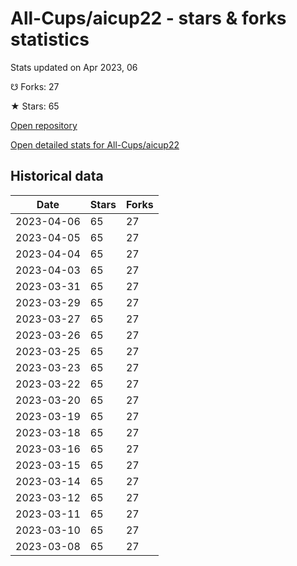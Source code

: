 # All-Cups/aicup22 - stars & forks statistics

Stats updated on Apr 2023, 06

☋ Forks: 27

★ Stars: 65

[Open repository](https://github.com/All-Cups/aicup22)

[Open detailed stats for All-Cups/aicup22](https://reviewgithub.com/rep/All-Cups/aicup22)

## Historical data
| Date | Stars | Forks |
|------|-------|-------|
| 2023-04-06 | 65 | 27 | 
| 2023-04-05 | 65 | 27 | 
| 2023-04-04 | 65 | 27 | 
| 2023-04-03 | 65 | 27 | 
| 2023-03-31 | 65 | 27 | 
| 2023-03-29 | 65 | 27 | 
| 2023-03-27 | 65 | 27 | 
| 2023-03-26 | 65 | 27 | 
| 2023-03-25 | 65 | 27 | 
| 2023-03-23 | 65 | 27 | 
| 2023-03-22 | 65 | 27 | 
| 2023-03-20 | 65 | 27 | 
| 2023-03-19 | 65 | 27 | 
| 2023-03-18 | 65 | 27 | 
| 2023-03-16 | 65 | 27 | 
| 2023-03-15 | 65 | 27 | 
| 2023-03-14 | 65 | 27 | 
| 2023-03-12 | 65 | 27 | 
| 2023-03-11 | 65 | 27 | 
| 2023-03-10 | 65 | 27 | 
| 2023-03-08 | 65 | 27 | 

